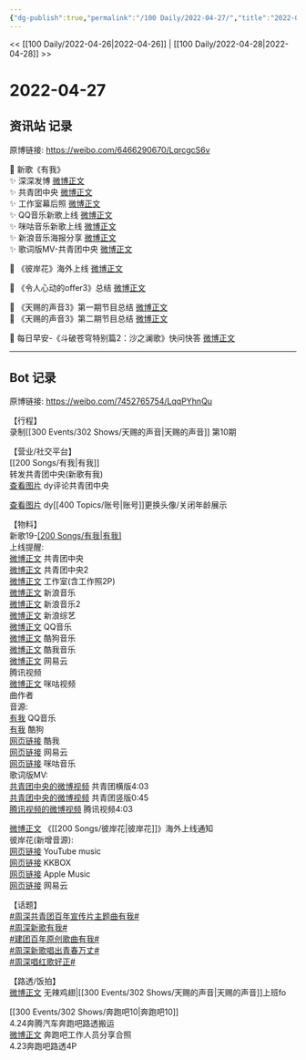 ```yaml
---
{"dg-publish":true,"permalink":"/100 Daily/2022-04-27/","title":"2022-04-27","created":"2022-12-04T15:47:06.000+08:00","updated":"2023-01-09T19:19:14.887+08:00"}
---
```



<< [[100 Daily/2022-04-26\|2022-04-26]] | [[100 Daily/2022-04-28\|2022-04-28]] >>

# 2022-04-27

## 资讯站 记录

原博链接: https://weibo.com/6466290670/LqrcgcS6v

💫 新歌《有我》  
✨ 深深发博 [微博正文](https://m.weibo.cn/6466290670/4762823081857905)  
✨ 共青团中央 [微博正文](https://m.weibo.cn/6466290670/4762941494132994)  
✨ 工作室幕后照 [微博正文](https://m.weibo.cn/6466290670/4762796119560784)  
✨ QQ音乐新歌上线 [微博正文](https://m.weibo.cn/6466290670/4762792622556382)  
✨ 咪咕音乐新歌上线 [微博正文](https://m.weibo.cn/6466290670/4762814219027937)  
✨ 新浪音乐海报分享 [微博正文](https://m.weibo.cn/6466290670/4762791540427477)  
✨ 歌词版MV-共青团中央 [微博正文](https://m.weibo.cn/6466290670/4762793184069619)

💫 《彼岸花》海外上线 [微博正文](https://m.weibo.cn/6466290670/4762866530389792)

💫 《令人心动的offer3》总结 [微博正文](https://m.weibo.cn/6466290670/4762842043779435)

💫 《天赐的声音3》第一期节目总结 [微博正文](https://m.weibo.cn/6466290670/4762843952713073)  
💫 《天赐的声音3》第二期节目总结 [微博正文](https://m.weibo.cn/6466290670/4762886969492545)

💫 每日早安-《斗破苍穹特别篇2：沙之澜歌》快问快答 [微博正文](https://m.weibo.cn/6466290670/4762775790554122)

---
## Bot 记录

原博链接: https://weibo.com/7452765754/LqqPYhnQu

【行程】  
录制[[300 Events/302 Shows/天赐的声音\|天赐的声音]] 第10期

【营业/社交平台】  
[[200 Songs/有我\|有我]]  
[](https://m.weibo.cn/1736988591/4762822045601763) 转发共青团中央(新歌有我)  
[查看图片](https://wx4.sinaimg.cn/large/0088n2Pggy1h1oelin9zcj30hs07r74m.jpg) dy评论共青团中央

[查看图片](https://wx1.sinaimg.cn/large/0088n2Pggy1h1oellx4x8j30hs0f3t9p.jpg) dy[[400 Topics/账号\|账号]]更换头像/关闭年龄展示

【物料】  
新歌19-[[200 Songs/有我\|有我]](庆祝中国共青团成立100周年主题宣传片《共青春》主题曲)  
上线提醒:  
[微博正文](https://m.weibo.cn/3937348351/4762792182417306) 共青团中央  
[微博正文](https://m.weibo.cn/3937348351/4762924306401920) 共青团中央2  
[微博正文](https://m.weibo.cn/7478855230/4762793784377827) 工作室(含工作照2P)  
[微博正文](https://m.weibo.cn/1266269835/4762790487655990) 新浪音乐  
[微博正文](https://m.weibo.cn/1266269835/4762791434781572) 新浪音乐2  
[微博正文](https://m.weibo.cn/1878335471/4762793103853114) 新浪综艺  
[微博正文](https://m.weibo.cn/2169129705/4762790487392417) QQ音乐  
[微博正文](https://m.weibo.cn/1665103091/4762801177889380) 酷狗音乐  
[微博正文](https://m.weibo.cn/1738434147/4762870900328564) 酷我音乐  
[微博正文](https://m.weibo.cn/1721030997/4762829259016989) 网易云  
[](https://m.weibo.cn/2591595652/4762849697860177) 腾讯视频  
[微博正文](https://m.weibo.cn/1809436135/4762861963053397) 咪咕视频  
[](https://m.weibo.cn/3054593583/4762940916633310) 曲作者  
音源:  
[有我](https://weibo.cn/sinaurl?u=https%3A%2F%2Fi.y.qq.com%2Fv8%2Fplaysong.html%3Fsongid%3D353729673%26source%3Dyqq%26ADTAG%3Dhz_wb_sf%26channelId%3D10081987) QQ音乐  
[有我](https://weibo.cn/sinaurl?u=https%3A%2F%2Ft1.kugou.com%2Fsong.html%3Fid%3D2Bjdn5fzyV3) 酷狗  
[网页链接](https://weibo.cn/sinaurl?u=http%3A%2F%2Fm.kuwo.cn%2Fnewh5app%2Fplay_detail%2F218226211) 酷我  
[网页链接](https://weibo.cn/sinaurl?u=https%3A%2F%2Fmusic.163.com%2F%23%2Fsong%3Fid%3D1941629582) 网易云  
[网页链接](https://weibo.cn/sinaurl?u=http%3A%2F%2Fc.migu.cn%2F00eoZv) 咪咕音乐  
歌词版MV:  
[共青团中央的微博视频](https://video.weibo.com/show?fid=1034:4762771678756879) 共青团横版4:03  
[共青团中央的微博视频](https://video.weibo.com/show?fid=1034:4762876968370286) 共青团竖版0:45  
[腾讯视频的微博视频](https://video.weibo.com/show?fid=1034:4762848707149849) 腾讯视频4:03

[微博正文](https://m.weibo.cn/6562790546/4762804352977583) 《[[200 Songs/彼岸花\|彼岸花]]》海外上线通知  
彼岸花(新增音源):  
[网页链接](https://weibo.cn/sinaurl?u=https%3A%2F%2Fwww.youtube.com%2Fwatch%3Fv%3DrCP4pVLJeak) YouTube music  
[网页链接](https://weibo.cn/sinaurl?u=https%3A%2F%2Fwww.kkbox.com%2Ftw%2Ftc%2Fsong%2FKmXsXXP4R1boPcXkf0) KKBOX  
[网页链接](https://weibo.cn/sinaurl?u=https%3A%2F%2Fmusic.apple.com%2Ftw%2Falbum%2F%25E5%25BD%25BC%25E5%25B2%25B8%25E8%258A%25B1-%25E9%259B%25BB%25E8%25A6%2596%25E5%258A%2587-%25E5%2595%258F%25E5%25A4%25A9%25E9%258C%2584-%25E4%25B8%25BB%25E9%25A1%258C%25E6%259B%25B2-single%2F1620851236) Apple Music  
[网页链接](https://weibo.cn/sinaurl?u=https%3A%2F%2Fy.music.163.com%2Fm%2Fsong%3Fapp_version%3D8.7.35%26id%3D1941639510%26textid%3D23023%26uct%3DRnXWV%2BM9NpPOf2Fe4X6kMw%253D%253D) 网易云

【话题】  
[#周深共青团百年宣传片主题曲有我#](https://s.weibo.com/weibo?q=%23%E5%91%A8%E6%B7%B1%E5%85%B1%E9%9D%92%E5%9B%A2%E7%99%BE%E5%B9%B4%E5%AE%A3%E4%BC%A0%E7%89%87%E4%B8%BB%E9%A2%98%E6%9B%B2%E6%9C%89%E6%88%91%23)  
[#周深新歌有我#](https://s.weibo.com/weibo?q=%23%E5%91%A8%E6%B7%B1%E6%96%B0%E6%AD%8C%E6%9C%89%E6%88%91%23)  
[#建团百年原创歌曲有我#](https://s.weibo.com/weibo?q=%23%E5%BB%BA%E5%9B%A2%E7%99%BE%E5%B9%B4%E5%8E%9F%E5%88%9B%E6%AD%8C%E6%9B%B2%E6%9C%89%E6%88%91%23)  
[#周深新歌唱出青春万丈#](https://s.weibo.com/weibo?q=%23%E5%91%A8%E6%B7%B1%E6%96%B0%E6%AD%8C%E5%94%B1%E5%87%BA%E9%9D%92%E6%98%A5%E4%B8%87%E4%B8%88%23)  
[#周深唱红歌好正#](https://s.weibo.com/weibo?q=%23%E5%91%A8%E6%B7%B1%E5%94%B1%E7%BA%A2%E6%AD%8C%E5%A5%BD%E6%AD%A3%23)

【路透/饭拍】  
[微博正文](https://m.weibo.cn/7495641082/4762868862684887) 无辣鸡翅|[[300 Events/302 Shows/天赐的声音\|天赐的声音]]上班fo

[[300 Events/302 Shows/奔跑吧10\|奔跑吧10]]  
[](https://m.weibo.cn/7495641082/4762845566737077) 4.24奔腾汽车奔跑吧路透搬运  
[微博正文](https://m.weibo.cn/2060548673/4762658299184533) 奔跑吧工作人员分享合照  
[](https://m.weibo.cn/6608214493/4762842639372576) 4.23奔跑吧路透4P
